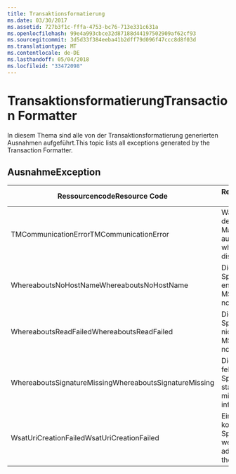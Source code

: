 ```yaml
---
title: Transaktionsformatierung
ms.date: 03/30/2017
ms.assetid: 727b3f1c-fffa-4753-bc76-713e331c631a
ms.openlocfilehash: 99e4a993cbce32d87188d44197502909af62cf93
ms.sourcegitcommit: 3d5d33f384eeba41b2dff79d096f47ccc8d8f03d
ms.translationtype: MT
ms.contentlocale: de-DE
ms.lasthandoff: 05/04/2018
ms.locfileid: "33472098"
---
```

# <a name="transaction-formatter"></a><span data-ttu-id="b11ce-102">Transaktionsformatierung</span><span class="sxs-lookup"><span data-stu-id="b11ce-102">Transaction Formatter</span></span>
<span data-ttu-id="b11ce-103">In diesem Thema sind alle von der Transaktionsformatierung generierten Ausnahmen aufgeführt.</span><span class="sxs-lookup"><span data-stu-id="b11ce-103">This topic lists all exceptions generated by the Transaction Formatter.</span></span>  
  
## <a name="exception"></a><span data-ttu-id="b11ce-104">Ausnahme</span><span class="sxs-lookup"><span data-stu-id="b11ce-104">Exception</span></span>  
  
|<span data-ttu-id="b11ce-105">Ressourcencode</span><span class="sxs-lookup"><span data-stu-id="b11ce-105">Resource Code</span></span>|<span data-ttu-id="b11ce-106">Ressourcenzeichenfolge</span><span class="sxs-lookup"><span data-stu-id="b11ce-106">Resource String</span></span>|  
|-------------------|---------------------|  
|<span data-ttu-id="b11ce-107">TMCommunicationError</span><span class="sxs-lookup"><span data-stu-id="b11ce-107">TMCommunicationError</span></span>|<span data-ttu-id="b11ce-108">Während der Kommunikation mit dem verteilten Transaktions-Manager ist ein Fehler aufgetreten.</span><span class="sxs-lookup"><span data-stu-id="b11ce-108">An error occurred while communicating with the distributed transaction manager.</span></span>|  
|<span data-ttu-id="b11ce-109">WhereaboutsNoHostName</span><span class="sxs-lookup"><span data-stu-id="b11ce-109">WhereaboutsNoHostName</span></span>|<span data-ttu-id="b11ce-110">Die MSDTC-Speicherortinformationen enthielten keinen Hostnamen.</span><span class="sxs-lookup"><span data-stu-id="b11ce-110">The MSDTC location information did not contain a host name.</span></span>|  
|<span data-ttu-id="b11ce-111">WhereaboutsReadFailed</span><span class="sxs-lookup"><span data-stu-id="b11ce-111">WhereaboutsReadFailed</span></span>|<span data-ttu-id="b11ce-112">Die MSDTC-Speicherortinformationen konnten nicht deserialisiert werden.</span><span class="sxs-lookup"><span data-stu-id="b11ce-112">The MSDTC location information could not be deserialized.</span></span>|  
|<span data-ttu-id="b11ce-113">WhereaboutsSignatureMissing</span><span class="sxs-lookup"><span data-stu-id="b11ce-113">WhereaboutsSignatureMissing</span></span>|<span data-ttu-id="b11ce-114">Die Standardspeicherortsignatur fehlte in den MSDTC-Speicherortinformationen.</span><span class="sxs-lookup"><span data-stu-id="b11ce-114">The standard location signature was missing from the MSDTC location information.</span></span>|  
|<span data-ttu-id="b11ce-115">WsatUriCreationFailed</span><span class="sxs-lookup"><span data-stu-id="b11ce-115">WsatUriCreationFailed</span></span>|<span data-ttu-id="b11ce-116">Eine Registrierungsdienstadresse konnte nicht aus den MSDTC-Speicherortinformationen erstellt werden.</span><span class="sxs-lookup"><span data-stu-id="b11ce-116">A registration service address could not be created from the MSDTC location information.</span></span>|
